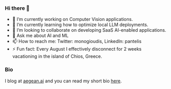 ### Hi there 👋

- 🔭 I’m currently working on Computer Vision applications.  
- 🌱 I’m currently learning how to optimize local LLM deployments. 
- 👯 I’m looking to collaborate on developing SaaS AI-enabled applications.
- 💬 Ask me about AI and ML
- 📫 How to reach me: Twitter: monogioudis, LinkedIn: pantelis
- ⚡ Fun fact: Every August I effectively disconnect for 2 weeks vacationing in the island of Chios, Greece.   

### Bio

I blog at [aegean.ai](https://aegean.ai) and you can read my short bio [here](https://pantelis.github.io/engineering-ai-agents/about.html). 
